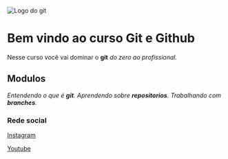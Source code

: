 ![Logo do git](https://git-scm.com/images/logos/downloads/Git-Icon-1788C.png)

# Bem vindo ao curso Git e Github
Nesse curso você vai dominar o **git** _do zero ao profissional._

## Modulos
_Entendendo o que é **git**.
Aprendendo  sobre **repositorios**.
Trabalhando com **branches**._

### Rede social
[Instagram](www.instagram.com)

[Youtube](www.youtube.com)